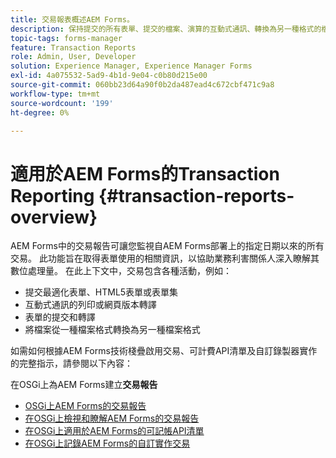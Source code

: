 ```yaml
---
title: 交易報表概述AEM Forms。
description: 保持提交的所有表單、提交的檔案、演算的互動式通訊、轉換為另一種格式的檔案等內容的計數。
topic-tags: forms-manager
feature: Transaction Reports
role: Admin, User, Developer
solution: Experience Manager, Experience Manager Forms
exl-id: 4a075532-5ad9-4b1d-9e04-c0b80d215e00
source-git-commit: 060bb23d64a90f0b2da487ead4c672cbf471c9a8
workflow-type: tm+mt
source-wordcount: '199'
ht-degree: 0%

---
```


# 適用於AEM Forms的Transaction Reporting {#transaction-reports-overview}

AEM Forms中的交易報告可讓您監視自AEM Forms部署上的指定日期以來的所有交易。 此功能旨在取得表單使用的相關資訊，以協助業務利害關係人深入瞭解其數位處理量。 在此上下文中，交易包含各種活動，例如：

* 提交最適化表單、HTML5表單或表單集
* 互動式通訊的列印或網頁版本轉譯
* 表單的提交和轉譯
* 將檔案從一種檔案格式轉換為另一種檔案格式

如需如何根據AEM Forms技術棧疊啟用交易、可計費API清單及自訂錄製器實作的完整指示，請參閱以下內容：

<!--

**Transaction Reporting for AEM Forms on JEE**

* [Enabling and viewing transaction report for AEM Forms on JEE](/help/forms/using/transaction-report-overview-jee.md)
* [List of billable APIs for AEM Forms on JEE](/help/forms/using/transaction-reports-billable-apis-jee.md)
* [Record a transaction for custom component APIs](/help/forms/using/record-transaction-custom-component-jee.md)

-->

在OSGi上為AEM Forms建立&#x200B;**交易報告**

* [OSGi上AEM Forms的交易報告](/help/forms/using/transaction-reports-overview.md)
* [在OSGi上檢視和瞭解AEM Forms的交易報告](/help/forms/using/viewing-and-understanding-transaction-reports.md)
* [在OSGi上適用於AEM Forms的可記帳API清單](/help/forms/using/transaction-reports-billable-apis.md)
* [在OSGi上記錄AEM Forms的自訂實作交易](/help/forms/using/record-transaction-custom-implementation.md)
